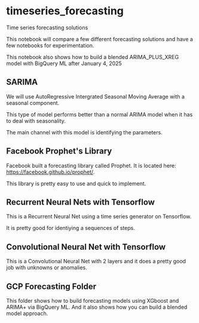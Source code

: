 # timeseries_forecasting
Time series forecasting solutions

This notebook will compare a few different forecasting solutions and have a few notebooks for experimentation.

This notebook also shows how to build a blended ARIMA_PLUS_XREG model with BigQuery ML after January 4, 2025

## SARIMA

We will use AutoRegressive Intergrated Seasonal Moving Average with a seasonal component. 

This type of model performs better than a normal ARIMA model when it has to deal with seasonality. 

The main channel with this model is identifying the parameters. 


## Facebook Prophet's Library

Facebook built a forecasting library called Prophet. It is located here: https://facebook.github.io/prophet/. 

This library is pretty easy to use and quick to implement. 


## Recurrent Neural Nets with Tensorflow

This is a Recurrent Neural Net using a time series generator on Tensorflow. 

It is pretty good for identiying a sequences of steps. 

## Convolutional Neural Net with Tensorflow

This is a Convolutional Neural Net with 2 layers and it does a pretty good job with unknowns or anomalies. 

## GCP Forecasting Folder

This folder shows how to build forecasting models using XGboost and ARIMA+ via BigQuery ML. And it also shows how you can build a blended model approach. 





